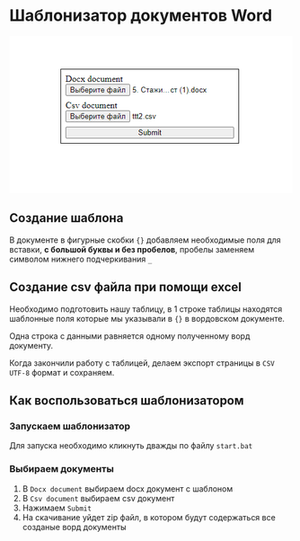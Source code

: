 # Шаблонизатор документов Word

![Alt text](program.png)

## Создание шаблона

В документе в фигурные скобки `{}` добавляем необходимые поля для вставки, __с большой буквы и без пробелов__, пробелы заменяем символом нижнего подчеркивания `_`

## Создание csv файла при помощи excel

Необходимо подготовить нашу таблицу, в 1 строке таблицы находятся шаблонные поля которые мы указывали в `{}` в вордовском документе.

Одна строка с данными равняется одному полученному ворд документу.

Когда закончили работу с таблицей, делаем экспорт страницы в `CSV UTF-8` формат и сохраняем.

## Как воспользоваться шаблонизатором

### Запускаем шаблонизатор

Для запуска необходимо кликнуть дважды по файлу `start.bat`

### Выбираем документы

1. В `Docx document` выбираем docx документ с шаблоном
2. В `Csv document` выбираем csv документ
3. Нажимаем `Submit`
4. На скачивание уйдет zip файл, в котором будут содержаться все созданые ворд документы     